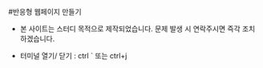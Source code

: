 #반응형 웹페이지 만들기

- 본 사이트는 스터디 목적으로 제작되었습니다.
  문제 발생 시 연락주시면 즉각 조치하겠습니다.

- 터미널 열기/ 닫기 : ctrl ` 또는 ctrl+j
